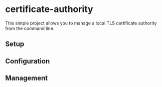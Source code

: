 # certificate-authority

This simple project allows you to manage a local TLS certificate authority from the command line.

## Setup

## Configuration

## Management
